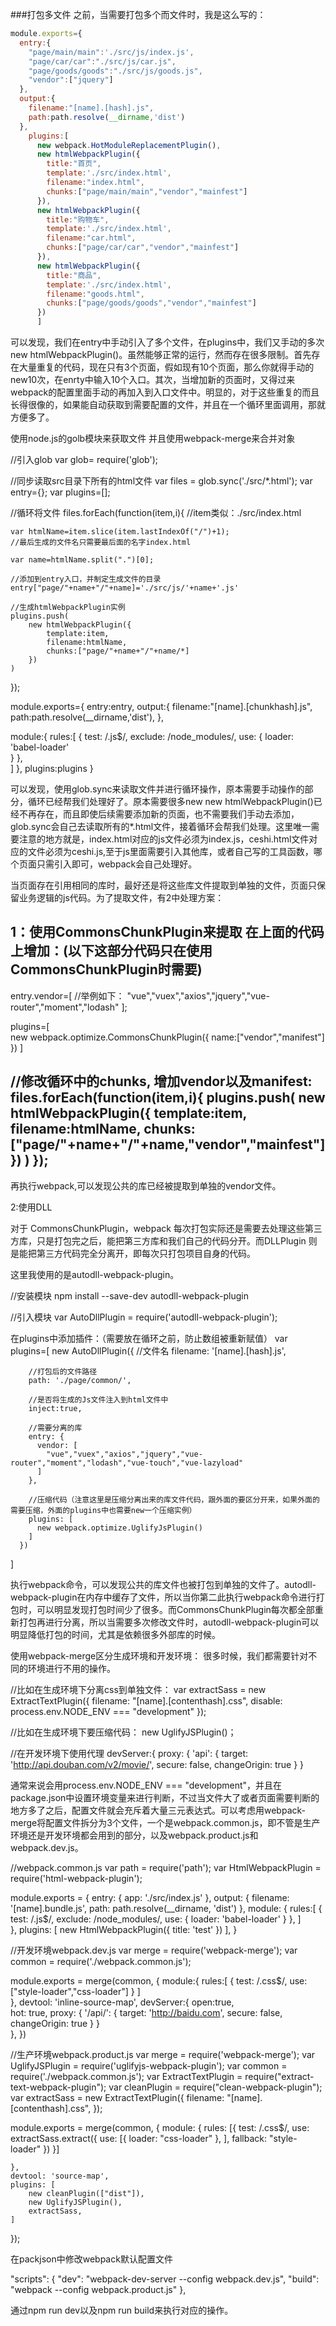 ###打包多文件
之前，当需要打包多个而文件时，我是这么写的：
```javascript
module.exports={
  entry:{
    "page/main/main":'./src/js/index.js',
    "page/car/car":"./src/js/car.js",
    "page/goods/goods":"./src/js/goods.js",
    "vendor":["jquery"]
  },
  output:{
    filename:"[name].[hash].js",
    path:path.resolve(__dirname,'dist')
  },
    plugins:[
      new webpack.HotModuleReplacementPlugin(),
      new htmlWebpackPlugin({
        title:"首页",
        template:'./src/index.html',
        filename:"index.html",
        chunks:["page/main/main","vendor","mainfest"]
      }),
      new htmlWebpackPlugin({
        title:"购物车",
        template:'./src/index.html',
        filename:"car.html",
        chunks:["page/car/car","vendor","mainfest"]
      }),
      new htmlWebpackPlugin({
        title:"商品",
        template:'./src/index.html',
        filename:"goods.html",
        chunks:["page/goods/goods","vendor","mainfest"]
      })
      ]
```

可以发现，我们在entry中手动引入了多个文件，在plugins中，我们又手动的多次new htmlWebpackPlugin()。虽然能够正常的运行，然而存在很多限制。首先存在大量重复的代码，现在只有3个页面，假如现有10个页面，那么你就得手动的new10次，在enrty中输入10个入口。其次，当增加新的页面时，又得过来webpack的配置里面手动的再加入到入口文件中。明显的，对于这些重复的而且长得很像的，如果能自动获取到需要配置的文件，并且在一个循环里面调用，那就方便多了。

使用node.js的golb模块来获取文件
并且使用webpack-merge来合并对象

//引入glob
var glob= require('glob');

//同步读取src目录下所有的html文件
var files = glob.sync('./src/*.html');
var entry={};
var plugins=[];

//循环将文件
files.forEach(function(item,i){
    //item类似：./src/index.html

    var htmlName=item.slice(item.lastIndexOf("/")+1);
    //最后生成的文件名只需要最后面的名字index.html
    
    var name=htmlName.split(".")[0];

    //添加到entry入口，并制定生成文件的目录
    entry["page/"+name+"/"+name]='./src/js/'+name+'.js'

    //生成htmlWebpackPlugin实例
    plugins.push(
        new htmlWebpackPlugin({
            template:item,
            filename:htmlName,
            chunks:["page/"+name+"/"+name/*]
        })
    )
});

module.exports={
    entry:entry,
    output:{
        filename:"[name].[chunkhash].js",
        path:path.resolve(__dirname,'dist'),
  },
 

  module:{
    rules:[
          {
              test: /\.js$/,
              exclude: /node_modules/,
              use: {
                loader: 'babel-loader'          
            }
        },  
    ]
  },
  plugins:plugins
}

可以发现，使用glob.sync来读取文件并进行循环操作，原本需要手动操作的部分，循环已经帮我们处理好了。原本需要很多new new htmlWebpackPlugin()已经不再存在，而且即使后续需要添加新的页面，也不需要我们手动去添加，glob.sync会自己去读取所有的*.html文件，接着循环会帮我们处理。这里唯一需要注意的地方就是，index.html对应的js文件必须为index.js，ceshi.html文件对应的文件必须为ceshi.js,至于js里面需要引入其他库，或者自己写的工具函数，哪个页面只需引入即可，webpack会自己处理好。

当页面存在引用相同的库时，最好还是将这些库文件提取到单独的文件，页面只保留业务逻辑的js代码。为了提取文件，有2中处理方案：

1：使用CommonsChunkPlugin来提取
在上面的代码上增加：(以下这部分代码只在使用CommonsChunkPlugin时需要)
------
  entry.vendor=[
     //举例如下：
     "vue","vuex","axios","jquery","vue-router","moment","lodash"
  ];

  plugins=[   
     new webpack.optimize.CommonsChunkPlugin({
         name:["vendor","manifest"]
       })
  ]

  //修改循环中的chunks, 增加vendor以及manifest:
  files.forEach(function(item,i){
      plugins.push(
          new htmlWebpackPlugin({
              template:item,
              filename:htmlName,
              chunks:["page/"+name+"/"+name,"vendor","mainfest"]
          })
      )
  });
------

再执行webpack,可以发现公共的库已经被提取到单独的vendor文件。

2:使用DLL

对于 CommonsChunkPlugin，webpack 每次打包实际还是需要去处理这些第三方库，只是打包完之后，能把第三方库和我们自己的代码分开。而DLLPlugin 则是能把第三方代码完全分离开，即每次只打包项目自身的代码。

这里我使用的是autodll-webpack-plugin。

//安装模块
npm install --save-dev autodll-webpack-plugin

//引入模块
var AutoDllPlugin = require('autodll-webpack-plugin');

在plugins中添加插件：（需要放在循环之前，防止数组被重新赋值）
var plugins=[
  new AutoDllPlugin({
        //文件名
        filename: '[name].[hash].js', 

        //打包后的文件路径
        path: './page/common/',

        //是否将生成的Js文件注入到html文件中
        inject:true,

        //需要分离的库
        entry: {
          vendor: [
            "vue","vuex","axios","jquery","vue-router","moment","lodash","vue-touch","vue-lazyload"
          ]
        },

        //压缩代码（注意这里是压缩分离出来的库文件代码，跟外面的要区分开来，如果外面的需要压缩，外面的plugins中也需要new一个压缩实例）
        plugins: [
          new webpack.optimize.UglifyJsPlugin()
        ]
      })
] 

执行webpack命令，可以发现公共的库文件也被打包到单独的文件了。autodll-webpack-plugin在内存中缓存了文件，所以当你第二此执行webpack命令进行打包时，可以明显发现打包时间少了很多。而CommonsChunkPlugin每次都全部重新打包再进行分离，所以当需要多次修改文件时，autodll-webpack-plugin可以明显降低打包的时间，尤其是依赖很多外部库的时候。


使用webpack-merge区分生成环境和开发环境：
很多时候，我们都需要针对不同的环境进行不用的操作。

//比如在生成环境下分离css到单独文件：
var extractSass = new ExtractTextPlugin({
    filename: "[name].[contenthash].css",
    disable: process.env.NODE_ENV === "development"
});

//比如在生成环境下要压缩代码：
new UglifyJSPlugin()；

//在开发环境下使用代理
devServer:{
   proxy: {
      'api': {
          target: 'http://api.douban.com/v2/movie/',
          secure: false,
          changeOrigin: true
      }
  }

通常来说会用process.env.NODE_ENV === "development"，并且在package.json中设置环境变量来进行判断，不过当文件大了或者页面需要判断的地方多了之后，配置文件就会充斥着大量三元表达式。可以考虑用webpack-merge将配置文件拆分为3个文件，一个是webpack.common.js，即不管是生产环境还是开发环境都会用到的部分，以及webpack.product.js和webpack.dev.js。

 //webpack.common.js
 var path = require('path');
 var HtmlWebpackPlugin = require('html-webpack-plugin');

 module.exports = {
     entry: {
         app: './src/index.js'
     },
     output: {
         filename: '[name].bundle.js',
         path: path.resolve(__dirname, 'dist')
     },
     module: {
        rules:[
            {
                 test: /\.js$/,
                 exclude: /node_modules/,
                 use: {
                     loader: 'babel-loader'
                 }
            },
        ]           
     },
    plugins: [
         new HtmlWebpackPlugin({
             title: 'test'
         })
     ],
 }


//开发环境webpack.dev.js
var merge = require('webpack-merge');
var common = require('./webpack.common.js');

module.exports = merge(common, {
  module:{
     rules:[
       {
           test: /\.css$/,
           use:["style-loader","css-loader"]
       }
   ]      
 },
  devtool: 'inline-source-map',
  devServer:{
       open:true,  
       hot: true, 
       proxy: {
          '/api/': {
              target: 'http://baidu.com',
              secure: false,
              changeOrigin: true
          }
      }      
    },
})


//生产环境webpack.product.js
var merge = require('webpack-merge');
var UglifyJSPlugin = require('uglifyjs-webpack-plugin');
var common = require('./webpack.common.js');
var ExtractTextPlugin = require("extract-text-webpack-plugin");
var cleanPlugin = require("clean-webpack-plugin");
var extractSass = new ExtractTextPlugin({
    filename: "[name].[contenthash].css",
});

module.exports = merge(common, {
    module: {
        rules: [{
            test: /\.css$/,
            use: extractSass.extract({
                use: [{
                    loader: "css-loader"
                }, ],
                fallback: "style-loader"
            })
        }]

    },
    devtool: 'source-map',
    plugins: [
        new cleanPlugin(["dist"]),
        new UglifyJSPlugin(),
        extractSass,
    ]
});


在packjson中修改webpack默认配置文件

"scripts": {
    "dev": "webpack-dev-server --config webpack.dev.js",
    "build": "webpack --config webpack.product.js"
},

通过npm run dev以及npm run build来执行对应的操作。


 



